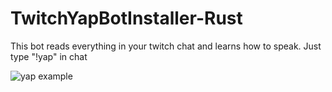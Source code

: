 # TwitchYapBotInstaller-Rust
This bot reads everything in your twitch chat and learns how to speak. Just type "!yap" in chat

![yap example](https://github.com/user-attachments/assets/0e3da20f-a635-4749-a04a-83609ac17a40)
